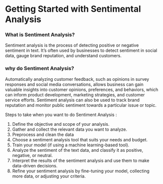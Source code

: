# Getting Started with Sentimental Analysis 

### What is Sentiment Analysis?
Sentiment analysis is the process of detecting positive or negative sentiment in text. It’s often used by businesses to detect sentiment in social data, gauge brand reputation, and understand customers.

### why do Sentiment Analysis? 
Automatically analyzing customer feedback, such as opinions in survey responses and social media conversations, allows business can gain valuable insights into customer opinions, preferences, and behaviors, which can inform product development, marketing strategies, and customer service efforts. Sentiment analysis can also be used to track brand reputation and monitor public sentiment towards a particular issue or topic.

Steps to take when you want to do Sentiment Analysis :

1. Define the objective and scope of your analysis.
2. Gather and collect the relevant data you want to analyze.
3. Preprocess and clean the data
4. Choose a sentiment analysis tool that suits your needs and budget.
5. Train your model (if using a machine learning-based tool).
6. Analyze the sentiment of the text data, and classify it as positive, negative, or neutral.
7. Interpret the results of the sentiment analysis and use them to make data-driven decisions.
8. Refine your sentiment analysis by fine-tuning your model, collecting more data, or adjusting your criteria.
